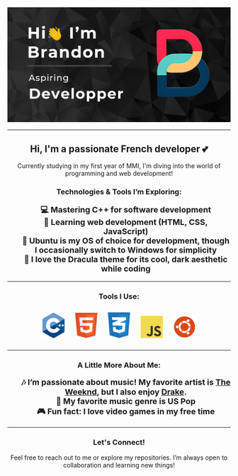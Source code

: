 <div align="center">
    <img src="./images/embed.png" alt="Profile Image" />
</div>

<hr />

<h2 align="center">Hi, I'm a passionate French developer 💕</h2>

<p align="center">Currently studying in my first year of MMI, I'm diving into the world of programming and web development!</p>

<h3 align="center">Technologies & Tools I’m Exploring:</h3>

<ul style="list-style-type:none; text-align:center; font-size: 18px;">
    <li><b>💻 Mastering C++ for software development</b></li>
    <li><b>🌱 Learning web development (HTML, CSS, JavaScript)</b></li>
    <li><b>🐧 Ubuntu is my OS of choice for development, though I occasionally switch to Windows for simplicity</b></li>
    <li><b>🎨 I love the Dracula theme for its cool, dark aesthetic while coding</b></li>
</ul>

<hr />

<h3 align="center">Tools I Use:</h3>

<p align="center">
    <a href="https://www.cplusplus.com/" target="_blank"><img src="./images/cpp.png" alt="C++" width="50" style="margin: 10px;"/></a>
    <a href="https://developer.mozilla.org/en-US/docs/Web/HTML" target="_blank"><img src="./images/html.png" alt="HTML" width="50" style="margin: 10px;"/></a>
    <a href="https://developer.mozilla.org/en-US/docs/Web/CSS" target="_blank"><img src="./images/cs.png" alt="CSS" width="50" style="margin: 10px;"/></a>
    <a href="https://developer.mozilla.org/en-US/docs/Web/JavaScript" target="_blank"><img src="./images/JS.png" alt="JavaScript" width="50" style="margin: 10px;"/></a>
    <a href="https://ubuntu.com/" target="_blank"><img src="./images/ubuntu.png" alt="Ubuntu" width="50" style="margin: 10px;"/></a>
</p>

<hr />

<h3 align="center">A Little More About Me:</h3>

<ul style="list-style-type:none; text-align:center; font-size: 18px;">
    <li><b>🎶 I’m passionate about music! My favorite artist is <a href="https://open.spotify.com/intl-fr/artist/1Xyo4u8uXC1ZmMpatF05PJ?si=Nl9oYTozQ_Cs0Fk3gymT3Q" target="_blank">The Weeknd</a>, but I also enjoy <a href="https://open.spotify.com/intl-fr/artist/3TVXtAsR1Inumwj472S9r4?si=4Ac25Uy5Ra2xpArH_gimFw" target="_blank">Drake</a>.</b></li>
    <li><b>💖 My favorite music genre is US Pop</b></li>
    <li><b>🎮 Fun fact: I love video games in my free time</b></li>
</ul>

<hr />

<h3 align="center">Let's Connect!</h3>

<p align="center">Feel free to reach out to me or explore my repositories. I’m always open to collaboration and learning new things!</p>
